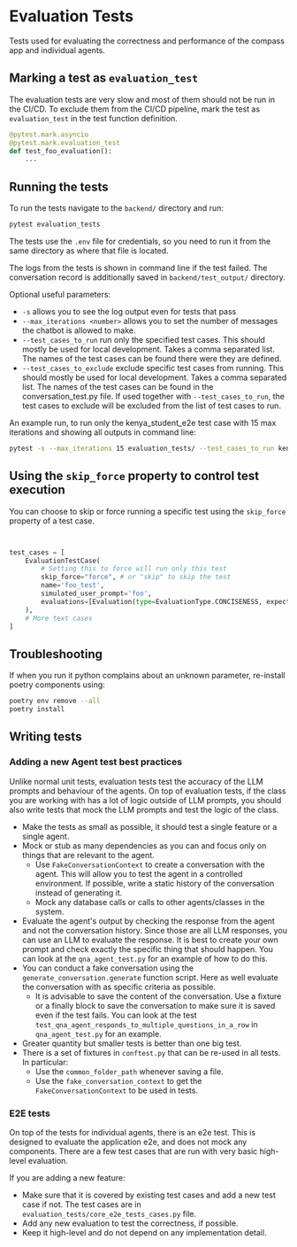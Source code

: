 # Evaluation Tests

Tests used for evaluating the correctness and performance of the
compass app and individual agents.

## Marking a test as `evaluation_test`

The evaluation tests are very slow and most of them should not be run in the CI/CD. To exclude them from the CI/CD
pipeline,
mark the test as `evaluation_test` in the test function definition.

```python
@pytest.mark.asyncio
@pytest.mark.evaluation_test
def test_foo_evaluation():
    ...
```

## Running the tests

To run the tests navigate to the `backend/` directory and run:

```bash
pytest evaluation_tests
```

The tests use the `.env` file for credentials, so you need to run it from the same directory as where that file is
located.

The logs from the tests is shown in command line if the test failed. The conversation record is additionally saved
in `backend/test_output/` directory.

Optional useful parameters:

- `-s` allows you to see the log output even for tests that pass
- `--max_iterations <number>` allows you to set the number of messages the chatbot is allowed to make.
- `--test_cases_to_run` run only the specified test cases. This should mostly be used for local
  development. Takes a comma separated list. The names of the test cases can be found there were they are defined.
- `--test_cases_to_exclude` exclude specific test cases from running. This should mostly be used for local
  development. Takes a comma separated list. The names of the test cases can be found in the conversation_test.py file. If used together
  with `--test_cases_to_run`, the test cases to exclude will be excluded from the list of test cases to run.

An example run, to run only the kenya_student_e2e test case with 15 max iterations and showing all outputs in command line:

```bash
pytest -s --max_iterations 15 evaluation_tests/ --test_cases_to_run kenya_student_e2e
```

## Using the `skip_force` property to control test execution

You can choose to skip or force running a specific test using the `skip_force` property of a test case.

```python


test_cases = [
    EvaluationTestCase(
        # Setting this to force will run only this test
        skip_force="force", # or "skip" to skip the test     
        name='foo_test',
        simulated_user_prompt='foo',
        evaluations=[Evaluation(type=EvaluationType.CONCISENESS, expected=70)]
    ),
    # More text cases
]

```

## Troubleshooting

If when you run it python complains about an unknown parameter, re-install poetry components using:

```bash
poetry env remove --all
poetry install
```

## Writing tests

### Adding a new Agent test best practices

Unlike normal unit tests, evaluation tests test the accuracy of the LLM prompts and behaviour of the agents. On top of
evaluation tests, if the class you are working with has a lot of logic outside of LLM prompts, you should also write
tests that mock the LLM prompts and test the logic of the class.

- Make the tests as small as possible, it should test a single feature or a single agent.
- Mock or stub as many dependencies as you can and focus only on things that are relevant to the agent.
    - Use `FakeConversationContext` to create a conversation with the agent. This will allow you to test the agent in a
      controlled environment. If possible, write a static history of the conversation instead of generating it.
    - Mock any database calls or calls to other agents/classes in the system.
- Evaluate the agent's output by checking the response from the agent and not the conversation history. Since those are
  all LLM responses, you can use an LLM to evaluate the response. It is best to create your own prompt and check exactly
  the specific thing that should happen. You can look at the `qna_agent_test.py` for an example of how to do this.
- You can conduct a fake conversation using the `generate_conversation.generate` function script. Here as well evaluate
  the conversation with as specific criteria as possible.
    - It is advisable to save the content of the conversation. Use a fixture or a finally block to save the conversation
      to make sure it is saved even if the test fails. You can look at the test `test_qna_agent_responds_to_multiple_questions_in_a_row` in `qna_agent_test.py`
      for an example.
- Greater quantity but smaller tests is better than one big test.
- There is a set of fixtures in `conftest.py` that can be re-used in all tests. In particular:
    - Use the `common_folder_path` whenever saving a file.
    - Use the `fake_conversation_context` to get the `FakeConversationContext` to be used in tests.

### E2E tests

On top of the tests for individual agents, there is an e2e test. This is designed to evaluate the application e2e, and
does not mock any components. There are a few test cases that are run with very basic high-level evaluation.

If you are adding a new feature:

- Make sure that it is covered by existing test cases and add a new test case if not. The test cases are
  in `evaluation_tests/core_e2e_tests_cases.py` file.
- Add any new evaluation to test the correctness, if possible.
- Keep it high-level and do not depend on any implementation detail.
